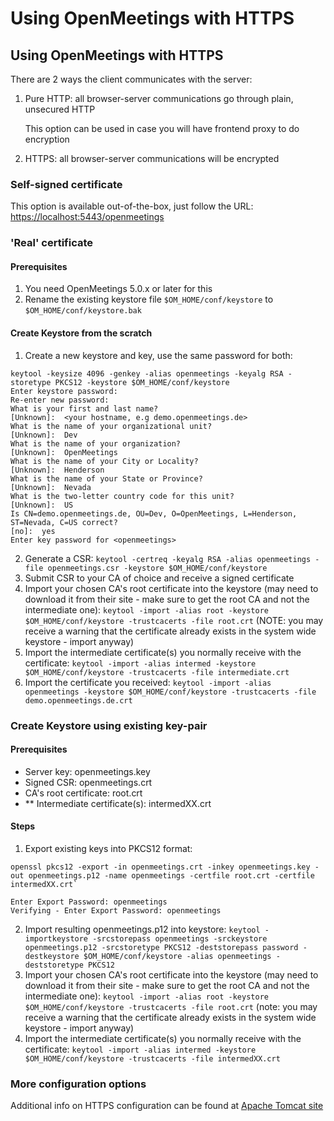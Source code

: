<!-- 
# Licensed under the Apache License, Version 2.0 (the "License") http://www.apache.org/licenses/LICENSE-2.0 -->

# Using OpenMeetings with HTTPS

## Using OpenMeetings with HTTPS

There are 2 ways the client communicates with the server:

1. Pure HTTP: all browser-server communications go through plain, unsecured HTTP

    This option can be used in case you will have frontend proxy to do encryption
2. HTTPS: all browser-server communications will be encrypted

### Self-signed certificate

This option is available out-of-the-box, just follow the URL: [https://localhost:5443/openmeetings](https://localhost:5443/openmeetings)

### 'Real' certificate
#### Prerequisites
1. You need OpenMeetings 5.0.x or later for this
1. Rename the existing keystore file `$OM_HOME/conf/keystore` to `$OM_HOME/conf/keystore.bak`

#### Create Keystore from the scratch
1. Create a new keystore and key, use the same password for both:

```
keytool -keysize 4096 -genkey -alias openmeetings -keyalg RSA -storetype PKCS12 -keystore $OM_HOME/conf/keystore
Enter keystore password:
Re-enter new password:
What is your first and last name?
[Unknown]:  <your hostname, e.g demo.openmeetings.de>
What is the name of your organizational unit?
[Unknown]:  Dev
What is the name of your organization?
[Unknown]:  OpenMeetings
What is the name of your City or Locality?
[Unknown]:  Henderson
What is the name of your State or Province?
[Unknown]:  Nevada
What is the two-letter country code for this unit?
[Unknown]:  US
Is CN=demo.openmeetings.de, OU=Dev, O=OpenMeetings, L=Henderson, ST=Nevada, C=US correct?
[no]:  yes
Enter key password for <openmeetings>
```

2. Generate a CSR: `keytool -certreq -keyalg RSA -alias openmeetings -file openmeetings.csr -keystore $OM_HOME/conf/keystore`
3. Submit CSR to your CA of choice and receive a signed certificate
4. Import your chosen CA's root certificate into the keystore (may need to download it from their site - make sure to get the root CA and not the intermediate one): `keytool -import -alias root -keystore $OM_HOME/conf/keystore -trustcacerts -file root.crt` (NOTE: you may receive a warning that the certificate already exists in the system wide keystore - import anyway)
5. Import the intermediate certificate(s) you normally receive with the certificate: `keytool -import -alias intermed -keystore $OM_HOME/conf/keystore -trustcacerts -file intermediate.crt`
6. Import the certificate you received: `keytool -import -alias openmeetings -keystore $OM_HOME/conf/keystore -trustcacerts -file demo.openmeetings.de.crt`

### Create Keystore using existing key-pair
#### Prerequisites
- Server key: openmeetings.key
- Signed CSR: openmeetings.crt
- CA's root certificate: root.crt
- ** Intermediate certificate(s): intermedXX.crt

#### Steps
1. Export existing keys into PKCS12 format:

```
openssl pkcs12 -export -in openmeetings.crt -inkey openmeetings.key -out openmeetings.p12 -name openmeetings -certfile root.crt -certfile intermedXX.crt`

Enter Export Password: openmeetings
Verifying - Enter Export Password: openmeetings
```
2. Import resulting openmeetings.p12 into keystore: `keytool -importkeystore -srcstorepass openmeetings -srckeystore openmeetings.p12 -srcstoretype PKCS12 -deststorepass password -destkeystore $OM_HOME/conf/keystore -alias openmeetings -deststoretype PKCS12`
3. Import your chosen CA's root certificate into the keystore (may need to download it from their site - make sure to get the root CA and not the intermediate one): `keytool -import -alias root -keystore $OM_HOME/conf/keystore -trustcacerts -file root.crt` (note: you may receive a warning that the certificate already exists in the system wide keystore - import anyway)
4. Import the intermediate certificate(s) you normally receive with the certificate: `keytool -import -alias intermed -keystore $OM_HOME/conf/keystore -trustcacerts -file intermedXX.crt`

### More configuration options

Additional info on HTTPS configuration can be found at [Apache Tomcat site](https://tomcat.apache.org/tomcat-9.0-doc/ssl-howto.html)

